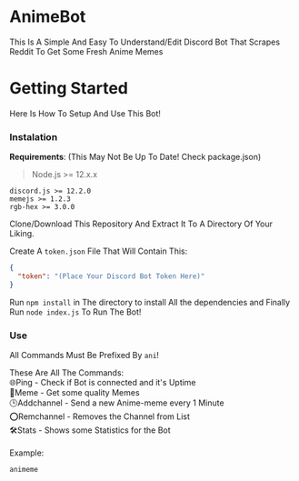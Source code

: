 # AnimeBot
This Is A Simple And Easy To Understand/Edit Discord Bot That Scrapes Reddit To Get Some Fresh Anime Memes

# Getting Started
Here Is How To Setup And Use This Bot!

### Instalation
**Requirements**: (This May Not Be Up To Date! Check package.json)
> Node.js >= 12.x.x
```
discord.js >= 12.2.0
memejs >= 1.2.3
rgb-hex >= 3.0.0
```

Clone/Download This Repository And Extract It To A Directory Of Your Liking.

Create A `token.json` File That Will Contain This:
```json
{
  "token": "(Place Your Discord Bot Token Here)"
}
```
Run `npm install` in The directory to install All the dependencies and Finally Run `node index.js` To Run The Bot!<br>
### Use
All Commands Must Be Prefixed By `ani`!<br>

These Are All The Commands:<br>
🌐Ping - Check if Bot is connected and it's Uptime<br>
💬Meme - Get some quality Memes<br>
🕒Addchannel - Send a new Anime-meme every 1 Minute<br>
⭕Remchannel - Removes the Channel from List<br>
🛠Stats - Shows some Statistics for the Bot<br><br>
Example:
```
animeme
```
